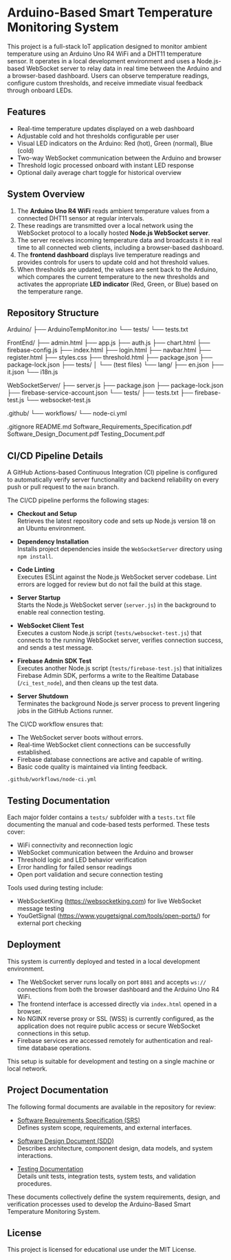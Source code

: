 # Arduino-Based Smart Temperature Monitoring System

This project is a full-stack IoT application designed to monitor ambient temperature using an Arduino Uno R4 WiFi and a DHT11 temperature sensor. It operates in a local development environment and uses a Node.js-based WebSocket server to relay data in real time between the Arduino and a browser-based dashboard. Users can observe temperature readings, configure custom thresholds, and receive immediate visual feedback through onboard LEDs.

## Features

- Real-time temperature updates displayed on a web dashboard
- Adjustable cold and hot thresholds configurable per user
- Visual LED indicators on the Arduino: Red (hot), Green (normal), Blue (cold)
- Two-way WebSocket communication between the Arduino and browser
- Threshold logic processed onboard with instant LED response
- Optional daily average chart toggle for historical overview


## System Overview

1. The **Arduino Uno R4 WiFi** reads ambient temperature values from a connected DHT11 sensor at regular intervals.
2. These readings are transmitted over a local network using the WebSocket protocol to a locally hosted **Node.js WebSocket server**.
3. The server receives incoming temperature data and broadcasts it in real time to all connected web clients, including a browser-based dashboard.
4. The **frontend dashboard** displays live temperature readings and provides controls for users to update cold and hot threshold values.
5. When thresholds are updated, the values are sent back to the Arduino, which compares the current temperature to the new thresholds and activates the appropriate **LED indicator** (Red, Green, or Blue) based on the temperature range.


## Repository Structure

Arduino/
  ├── ArduinoTempMonitor.ino
  └── tests/
      └── tests.txt

FrontEnd/
  ├── admin.html
  ├── app.js
  ├── auth.js
  ├── chart.html
  ├── firebase-config.js
  ├── index.html
  ├── login.html
  ├── navbar.html
  ├── register.html
  ├── styles.css
  ├── threshold.html
  ├── package.json
  ├── package-lock.json
  ├── tests/
  │   └── (test files)
  └── lang/
      ├── en.json
      ├── it.json
      └── i18n.js

WebSocketServer/
  ├── server.js
  ├── package.json
  ├── package-lock.json
  ├── firebase-service-account.json
  └── tests/
      ├── tests.txt
      ├── firebase-test.js
      └── websocket-test.js

.github/
  └── workflows/
      └── node-ci.yml

.gitignore
README.md
Software_Requirements_Specification.pdf
Software_Design_Document.pdf
Testing_Document.pdf



## CI/CD Pipeline Details

A GitHub Actions-based Continuous Integration (CI) pipeline is configured to automatically verify server functionality and backend reliability on every push or pull request to the `main` branch.

The CI/CD pipeline performs the following stages:

- **Checkout and Setup**  
  Retrieves the latest repository code and sets up Node.js version 18 on an Ubuntu environment.

- **Dependency Installation**  
  Installs project dependencies inside the `WebSocketServer` directory using `npm install`.

- **Code Linting**  
  Executes ESLint against the Node.js WebSocket server codebase. Lint errors are logged for review but do not fail the build at this stage.

- **Server Startup**  
  Starts the Node.js WebSocket server (`server.js`) in the background to enable real connection testing.

- **WebSocket Client Test**  
  Executes a custom Node.js script (`tests/websocket-test.js`) that connects to the running WebSocket server, verifies connection success, and sends a test message.

- **Firebase Admin SDK Test**  
  Executes another Node.js script (`tests/firebase-test.js`) that initializes Firebase Admin SDK, performs a write to the Realtime Database (`/ci_test_node`), and then cleans up the test data.

- **Server Shutdown**  
  Terminates the background Node.js server process to prevent lingering jobs in the GitHub Actions runner.

The CI/CD workflow ensures that:
- The WebSocket server boots without errors.
- Real-time WebSocket client connections can be successfully established.
- Firebase database connections are active and capable of writing.
- Basic code quality is maintained via linting feedback.
```
.github/workflows/node-ci.yml
```

## Testing Documentation

Each major folder contains a `tests/` subfolder with a `tests.txt` file documenting the manual and code-based tests performed. These tests cover:
- WiFi connectivity and reconnection logic
- WebSocket communication between the Arduino and browser
- Threshold logic and LED behavior verification
- Error handling for failed sensor readings
- Open port validation and secure connection testing

Tools used during testing include:
- WebSocketKing (https://websocketking.com) for live WebSocket message testing
- YouGetSignal (https://www.yougetsignal.com/tools/open-ports/) for external port checking

## Deployment

This system is currently deployed and tested in a local development environment.

- The WebSocket server runs locally on port `8081` and accepts `ws://` connections from both the browser dashboard and the Arduino Uno R4 WiFi.
- The frontend interface is accessed directly via `index.html` opened in a browser.
- No NGINX reverse proxy or SSL (WSS) is currently configured, as the application does not require public access or secure WebSocket connections in this setup.
- Firebase services are accessed remotely for authentication and real-time database operations.

This setup is suitable for development and testing on a single machine or local network.

## Project Documentation

The following formal documents are available in the repository for review:

- [Software Requirements Specification (SRS)](./Software_Requirements_Specification.pdf)  
  Defines system scope, requirements, and external interfaces.
  
- [Software Design Document (SDD)](./Software_Design_Document.pdf)  
  Describes architecture, component design, data models, and system interactions.
  
- [Testing Documentation](./Testing_Document.pdf)  
  Details unit tests, integration tests, system tests, and validation procedures.

These documents collectively define the system requirements, design, and verification processes used to develop the Arduino-Based Smart Temperature Monitoring System.


## License

This project is licensed for educational use under the MIT License.